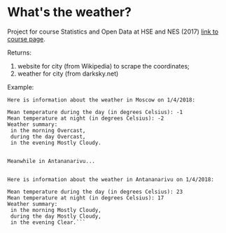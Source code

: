 # What's the weather?
Project for course Statistics and Open Data at HSE and NES (2017) [link to course page](http://math-info.hse.ru/2016-17/%D0%9E%D1%82%D0%BA%D1%80%D1%8B%D1%82%D1%8B%D0%B5_%D0%B4%D0%B0%D0%BD%D0%BD%D1%8B%D0%B5).

Returns: 
1) website for city (from Wikipedia) to scrape the coordinates; 
2) weather for city (from darksky.net)

Example:
```
Here is information about the weather in Moscow on 1/4/2018: 

Mean temperature during the day (in degrees Celsius): -1
Mean temperature at night (in degrees Celsius): -2
Weather summary: 
 in the morning Overcast,
 during the day Overcast, 
 in the evening Mostly Cloudy.


Meanwhile in Antananarivu... 


Here is information about the weather in Antananarivu on 1/4/2018: 

Mean temperature during the day (in degrees Celsius): 23
Mean temperature at night (in degrees Celsius): 17
Weather summary: 
 in the morning Mostly Cloudy,
 during the day Mostly Cloudy, 
 in the evening Clear.```
